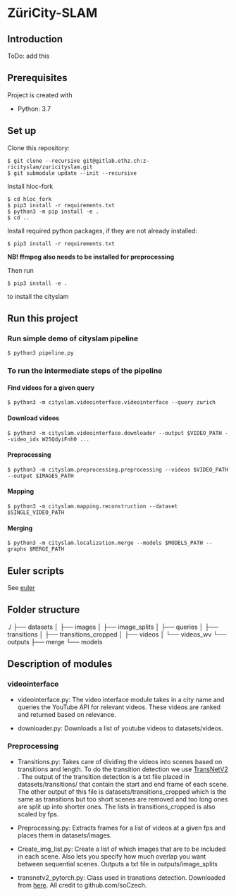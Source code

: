 # ZüriCity-SLAM
## Introduction
ToDo: add this

## Prerequisites
Project is created with
* Python: 3.7

## Set up
Clone this repository:
```
$ git clone --recursive git@gitlab.ethz.ch:z-ricityslam/zuricityslam.git
$ git submodule update --init --recursive
```

Install hloc-fork
```
$ cd hloc_fork
$ pip3 install -r requirements.txt
$ python3 -m pip install -e .
$ cd ..
```

Install required python packages, if they are not already installed:
```
$ pip3 install -r requirements.txt
```
**NB! ffmpeg also needs to be installed for preprocessing**

Then run
```
$ pip3 install -e .
```
to install the cityslam

## Run this project

### Run simple demo of cityslam pipeline
```
$ python3 pipeline.py
```

### To run the intermediate steps of the pipeline

#### Find videos for a given query
```
$ python3 -m cityslam.videointerface.videointerface --query zurich
```

#### Download videos
```
$ python3 -m cityslam.videointerface.downloader --output $VIDEO_PATH --video_ids W25QdyiFnh0 ...
```

#### Preprocessing
```
$ python3 -m cityslam.preprocessing.preprocessing --videos $VIDEO_PATH --output $IMAGES_PATH
```

#### Mapping
```
$ python3 -m cityslam.mapping.reconstruction --dataset $SINGLE_VIDEO_PATH
```

#### Merging
```
$ python3 -m cityslam.localization.merge --models $MODELS_PATH --graphs $MERGE_PATH
```

## Euler scripts
See [euler](./euler.md)

## Folder structure

./
├── datasets
│   ├── images
│   ├── image_splits
│   ├── queries
│   ├── transitions
│   ├── transitions_cropped
│   ├── videos
│   └── videos_wv
└── outputs
    ├── merge
    └── models

## Description of modules 

### videointerface

- videointerface.py: The video interface module takes in a city name and queries the YouTube API for relevant videos. These videos are ranked and returned based on relevance.

- downloader.py: Downloads a list of youtube videos to datasets/videos. 

### Preprocessing
- Transitions.py: Takes care of dividing the videos into scenes based on transitions and length. To do the transition detection we use [TransNetV2
](https://github.com/soCzech/TransNetV2/). The output of the transition detection is a txt file placed in datasets/transitions/ that contain the start and end frame of each scene. The other output of this file is datasets/transitions_cropped which is the same as transitions but too short scenes are removed and too long ones are split up into shorter ones. The lists in transitions_cropped is also scaled by fps. 

- Preprocessing.py: Extracts frames for a list of videos at a given fps and places them in datasets/images.

- Create_img_list.py: Create a list of which images that are to be included in each scene. Also lets you specify how much overlap you want between sequential scenes. Outputs a txt file in outputs/image_splits

- transnetv2_pytorch.py: Class used in transtions detection. Downloaded from [here](https://github.com/soCzech/TransNetV2/tree/master/inference-pytorch). All credit to github.com/soCzech.




